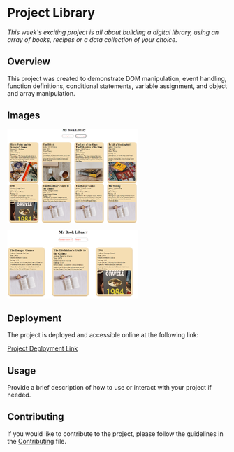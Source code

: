 # Project Library

*This week's exciting project is all about building a digital library, using an array of books, recipes or a data collection of your choice.*

## Overview

This project was created to demonstrate  DOM manipulation, event handling, function definitions, conditional statements, variable assignment, and object and array manipulation.

## Images

<img
  src="books-images\1.png"
  alt="covid-19 App"
  title="Optional title"
  style="display: inline-block; margin: 0 auto; max-width: 300px">

  <img
  src="books-images\2.png"
  alt="covid-19 App"
  title="Optional title"
  style="display: inline-block; margin: 0 auto; max-width: 300px">

## Deployment

The project is deployed and accessible online at the following link:

[Project Deployment Link](https://my-react-project-library.netlify.app/)

## Usage

Provide a brief description of how to use or interact with your project if needed.

## Contributing

If you would like to contribute to the project, please follow the guidelines in the [Contributing](CONTRIBUTING.md) file.

